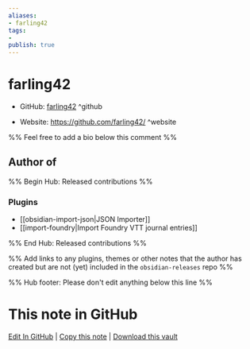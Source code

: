 ```yaml
---
aliases:
- farling42
tags:
- 
publish: true
---
```


# farling42

- GitHub: [farling42](https://github.com/farling42/) ^github
<!-- - Discord: `@` ^discord-->
- Website: <https://github.com/farling42/> ^website
<!-- - [[Publish sites|Publish site]]: ^publish-->

%% Feel free to add a bio below this comment %%


## Author of

%% Begin Hub: Released contributions %%
### Plugins
- [[obsidian-import-json|JSON Importer]]
- [[import-foundry|Import Foundry VTT journal entries]]

%% End Hub: Released contributions %%

%% Add links to any plugins, themes or other notes that the author has created but are not (yet) included in the `obsidian-releases` repo %%

<!--
### Unlisted plugins
-->

<!--
### Others
-->

<!--
## Sponsor this author

- [[GitHub sponsors]]: [Sponsor @farling42 on GitHub Sponsors](https://github.com/sponsors/farling42) ^github-sponsor
- [[Buy me a coffee]]: ^buy-me-a-coffee
- [[PayPal]]: ^paypal
- [[Patreon]]: ^patreon

-->

<!--
## Follow this author

- [[YouTube Channels|On YouTube]]: ^youtube
- Twitter: ^twitter
- ...
-->

%% Hub footer: Please don't edit anything below this line %%

# This note in GitHub

<span class="git-footer">[Edit In GitHub](https://github.dev/obsidian-community/obsidian-hub/blob/main/01%20-%20Community/People/farling42.md "git-hub-edit-note") | [Copy this note](https://raw.githubusercontent.com/obsidian-community/obsidian-hub/main/01%20-%20Community/People/farling42.md "git-hub-copy-note") | [Download this vault](https://github.com/obsidian-community/obsidian-hub/archive/refs/heads/main.zip "git-hub-download-vault") </span>
